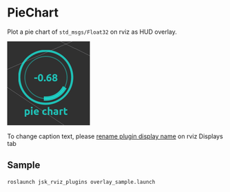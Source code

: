 # PieChart
Plot a pie chart of `std_msgs/Float32` on rviz as HUD overlay.

![](images/pie_chart.png)

To change caption text, please [rename plugin display name](http://docs.ros.org/jade/api/rviz/html/user_guide/#naming-displays) on rviz Displays tab

## Sample
```
roslaunch jsk_rviz_plugins overlay_sample.launch
```
